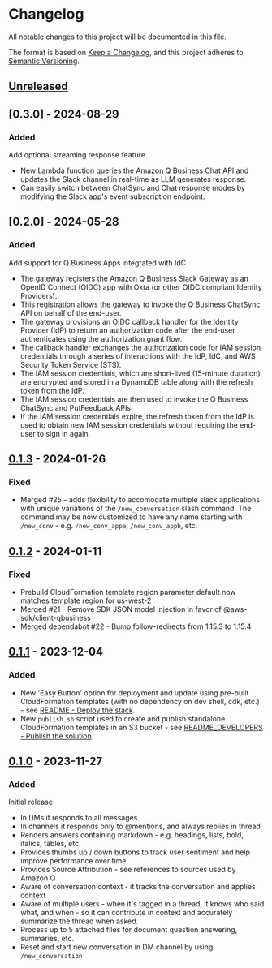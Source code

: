 # Changelog
All notable changes to this project will be documented in this file.

The format is based on [Keep a Changelog](https://keepachangelog.com/en/1.0.0/),
and this project adheres to [Semantic Versioning](https://semver.org/spec/v2.0.0.html).

## [Unreleased]

## [0.3.0] - 2024-08-29
### Added
Add optional streaming response feature.
- New Lambda function queries the Amazon Q Business Chat API and updates the Slack channel in real-time as LLM generates response.
- Can easily switch between ChatSync and Chat response modes by modifying the Slack app's event subscription endpoint.

## [0.2.0] - 2024-05-28
### Added
Add support for Q Business Apps integrated with IdC
- The gateway registers the Amazon Q Business Slack Gateway as an OpenID Connect (OIDC) app with Okta (or other OIDC compliant Identity Providers).
- This registration allows the gateway to invoke the Q Business ChatSync API on behalf of the end-user.
- The gateway provisions an OIDC callback handler for the Identity Provider (IdP) to return an authorization code after the end-user authenticates using the authorization grant flow.
- The callback handler exchanges the authorization code for IAM session credentials through a series of interactions with the IdP, IdC, and AWS Security Token Service (STS).
- The IAM session credentials, which are short-lived (15-minute duration), are encrypted and stored in a DynamoDB table along with the refresh token from the IdP.
- The IAM session credentials are then used to invoke the Q Business ChatSync and PutFeedback APIs.
- If the IAM session credentials expire, the refresh token from the IdP is used to obtain new IAM session credentials without requiring the end-user to sign in again.

## [0.1.3] - 2024-01-26
### Fixed
  - Merged #25 - adds flexibility to accomodate multiple slack applications with unique variations of the 
  `/new_conversation` slash command.  The command may be now customized to have any name starting with `/new_conv` - 
  e.g. `/new_conv_appa`, `/new_conv_appb`, etc.


## [0.1.2] - 2024-01-11
### Fixed
 - Prebuild CloudFormation template region parameter default now matches template region for us-west-2
 - Merged #21 - Remove SDK JSON model injection in favor of @aws-sdk/client-qbusiness
 - Merged dependabot #22 - Bump follow-redirects from 1.15.3 to 1.15.4

## [0.1.1] - 2023-12-04
### Added
 - New 'Easy Button' option for deployment and update using pre-built CloudFormation templates (with no dependency on dev shell, cdk, etc.) - see [README - Deploy the stack](./README.md#1-deploy-the-stack).
 - New `publish.sh` script used to create and publish standalone CloudFormation templates in an S3 bucket - see [README_DEVELOPERS - Publish the solution](./README_DEVELOPERS.md#publish-the-solution).

## [0.1.0] - 2023-11-27
### Added
Initial release
- In DMs it responds to all messages
- In channels it responds only to @mentions, and always replies in thread
- Renders answers containing markdown - e.g. headings, lists, bold, italics, tables, etc. 
- Provides thumbs up / down buttons to track user sentiment and help improve performance over time
- Provides Source Attribution - see references to sources used by Amazon Q
- Aware of conversation context - it tracks the conversation and applies context
- Aware of multiple users - when it's tagged in a thread, it knows who said what, and when - so it can contribute in context and accurately summarize the thread when asked.  
- Process up to 5 attached files for document question answering, summaries, etc.
- Reset and start new conversation in DM channel by using `/new_conversation`

[Unreleased]: https://github.com/aws-samples/qnabot-on-aws-plugin-samples/compare/v0.1.3...develop
[0.1.3]: https://github.com/aws-samples/qnabot-on-aws-plugin-samples/releases/tag/v0.1.3
[0.1.2]: https://github.com/aws-samples/qnabot-on-aws-plugin-samples/releases/tag/v0.1.2
[0.1.1]: https://github.com/aws-samples/qnabot-on-aws-plugin-samples/releases/tag/v0.1.1
[0.1.0]: https://github.com/aws-samples/qnabot-on-aws-plugin-samples/releases/tag/v0.1.0
